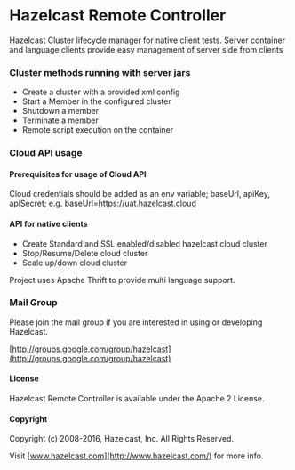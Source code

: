 # Hazelcast Remote Controller

Hazelcast Cluster lifecycle manager for native client tests. Server container and language clients provide easy management of server side from clients

### Cluster methods running with server jars

* Create a cluster with a provided xml config
* Start a Member in the configured cluster
* Shutdown a member
* Terminate a member
* Remote script execution on the container

### Cloud API usage
#### Prerequisites for usage of Cloud API
Cloud credentials should be added as an env variable; baseUrl, apiKey, apiSecret; e.g. baseUrl=https://uat.hazelcast.cloud
#### API for native clients
* Create Standard and SSL enabled/disabled hazelcast cloud cluster
* Stop/Resume/Delete cloud cluster
* Scale up/down cloud cluster

Project uses Apache Thrift to provide multi language support.


### Mail Group

Please join the mail group if you are interested in using or developing Hazelcast.

[http://groups.google.com/group/hazelcast](http://groups.google.com/group/hazelcast)

#### License

Hazelcast Remote Controller is available under the Apache 2 License. 

#### Copyright

Copyright (c) 2008-2016, Hazelcast, Inc. All Rights Reserved.

Visit [www.hazelcast.com](http://www.hazelcast.com/) for more info.